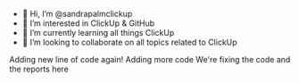 - 👋 Hi, I’m @sandrapalmclickup
- 👀 I’m interested in ClickUp & GitHub
- 🌱 I’m currently learning all things ClickUp
- 💞️ I’m looking to collaborate on all topics related to ClickUp

<!---
sandrapalmclickup/sandrapalmclickup is a ✨ special ✨ repository because its `README.md` (this file) appears on your GitHub profile.
You can click the Preview link to take a look at your changes.
--->
Adding new line of code again!
Adding more code
We're fixing the code and the reports here

